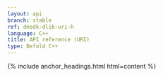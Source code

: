 ```yaml
---
layout: api
branch: stable
ref: dmsdk-dlib-uri-h
language: C++
title: API reference (URI)
type: Defold C++
---
```

{% include anchor_headings.html html=content %}